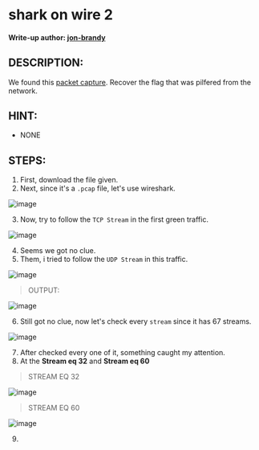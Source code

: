# shark on wire 2
#### Write-up author: [jon-brandy](https://github.com/jon-brandy)
## DESCRIPTION:
We found this [packet capture](). Recover the flag that was pilfered from the network.
## HINT:
- NONE
## STEPS:
1. First, download the file given.
2. Next, since it's a `.pcap` file, let's use wireshark.

![image](https://user-images.githubusercontent.com/70703371/180694259-28b8379a-2021-4998-b174-50019bdb5f2c.png)

3. Now, try to follow the `TCP Stream` in the first green traffic.

![image](https://user-images.githubusercontent.com/70703371/180694522-28bdb7b9-fef9-458a-925c-539afa4ca4d8.png)

4. Seems we got no clue.
5. Them, i tried to follow the `UDP Stream` in this traffic.

![image](https://user-images.githubusercontent.com/70703371/180694626-f4a31fe0-c194-4236-a17f-90be27d7d9dd.png)

> OUTPUT:

![image](https://user-images.githubusercontent.com/70703371/180694680-b1dc98e4-ad57-4428-8054-1a591a646783.png)

6. Still got no clue, now let's check every `stream` since it has 67 streams.

![image](https://user-images.githubusercontent.com/70703371/180694733-6c4540e6-5f80-4302-9dc8-5a4010eb56e3.png)

7. After checked every one of it, something caught my attention.
8. At the **Stream eq 32** and **Stream eq 60**

> STREAM EQ 32

![image](https://user-images.githubusercontent.com/70703371/180695037-94d1e0e8-6685-4936-bad2-ed5d59d32801.png)

> STREAM EQ 60

![image](https://user-images.githubusercontent.com/70703371/180695052-6ae789d8-3cf4-473b-8647-b752b9810f55.png)

9. 
